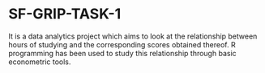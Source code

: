 # SF-GRIP-TASK-1
It is a data analytics project which aims to look at the relationship between hours of studying and the corresponding scores obtained thereof. R programming has been used to study this relationship through basic econometric tools.
